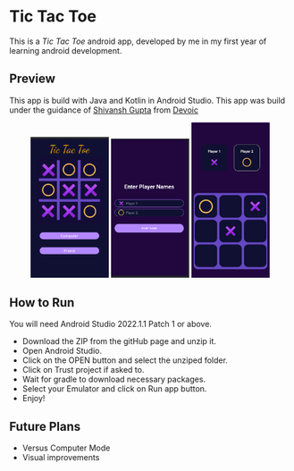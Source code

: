 # Tic Tac Toe

This is a *Tic Tac Toe* android app, developed by me in my first year of learning android development. 

## Preview
This app is build with Java and Kotlin in Android Studio.
This app was build under the guidance of [Shivansh Gupta](https://github.com/gshivg) from [Devoic](https://www.linkedin.com/company/thedevoic/mycompany/)

<!-- ![Alt text](./preview.png) -->
<!-- HTML -->
<div align="center" >
<img src="./preview/img1.png" alt="Alt img" width="140" >

<img src="./preview/img2.png" alt="Alt img" width="140" >

<img src="./preview/img3.png" alt="Alt img" width="140" >
</div>

## How to Run

You will need Android Studio 2022.1.1 Patch 1 or above.

- Download the ZIP from the gitHub page and unzip it.
- Open Android Studio.
- Click on the OPEN button and select the unziped folder.
- Click on Trust project if asked to.
- Wait for gradle to download necessary packages.
- Select your Emulator and click on Run app button.
- Enjoy!

## Future Plans

- Versus Computer Mode
- Visual improvements

